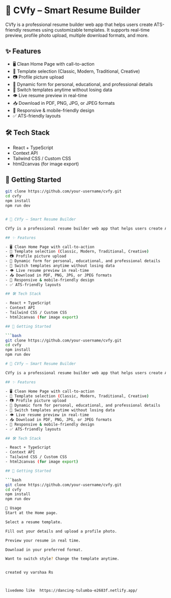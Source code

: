 # 💼 CVfy – Smart Resume Builder

CVfy is a professional resume builder web app that helps users create ATS-friendly resumes using customizable templates. It supports real-time preview, profile photo upload, multiple download formats, and more.

## ✨ Features

- 🖥️ Clean Home Page with call-to-action
- 🎨 Template selection (Classic, Modern, Traditional, Creative)
- 📷 Profile picture upload
- 🧾 Dynamic form for personal, educational, and professional details
- 🔁 Switch templates anytime without losing data
- 👁️ Live resume preview in real-time
- 📥 Download in PDF, PNG, JPG, or JPEG formats
- 📱 Responsive & mobile-friendly design
- ✅ ATS-friendly layouts

## 🛠️ Tech Stack

- React + TypeScript
- Context API
- Tailwind CSS / Custom CSS
- html2canvas (for image export)

## 🚀 Getting Started

```bash
git clone https://github.com/your-username/cvfy.git
cd cvfy
npm install
npm run dev


# 💼 CVfy – Smart Resume Builder

CVfy is a professional resume builder web app that helps users create ATS-friendly resumes using customizable templates. It supports real-time preview, profile photo upload, multiple download formats, and more.

## ✨ Features

- 🖥️ Clean Home Page with call-to-action
- 🎨 Template selection (Classic, Modern, Traditional, Creative)
- 📷 Profile picture upload
- 🧾 Dynamic form for personal, educational, and professional details
- 🔁 Switch templates anytime without losing data
- 👁️ Live resume preview in real-time
- 📥 Download in PDF, PNG, JPG, or JPEG formats
- 📱 Responsive & mobile-friendly design
- ✅ ATS-friendly layouts

## 🛠️ Tech Stack

- React + TypeScript
- Context API
- Tailwind CSS / Custom CSS
- html2canvas (for image export)

## 🚀 Getting Started

```bash
git clone https://github.com/your-username/cvfy.git
cd cvfy
npm install
npm run dev

# 💼 CVfy – Smart Resume Builder

CVfy is a professional resume builder web app that helps users create ATS-friendly resumes using customizable templates. It supports real-time preview, profile photo upload, multiple download formats, and more.

## ✨ Features

- 🖥️ Clean Home Page with call-to-action
- 🎨 Template selection (Classic, Modern, Traditional, Creative)
- 📷 Profile picture upload
- 🧾 Dynamic form for personal, educational, and professional details
- 🔁 Switch templates anytime without losing data
- 👁️ Live resume preview in real-time
- 📥 Download in PDF, PNG, JPG, or JPEG formats
- 📱 Responsive & mobile-friendly design
- ✅ ATS-friendly layouts

## 🛠️ Tech Stack

- React + TypeScript
- Context API
- Tailwind CSS / Custom CSS
- html2canvas (for image export)

## 🚀 Getting Started

```bash
git clone https://github.com/your-username/cvfy.git
cd cvfy
npm install
npm run dev

🔧 Usage
Start at the Home page.

Select a resume template.

Fill out your details and upload a profile photo.

Preview your resume in real time.

Download in your preferred format.

Want to switch style? Change the template anytime.


created vy varshaa Rs



livedemo like  https://dancing-tulumba-e2683f.netlify.app/
